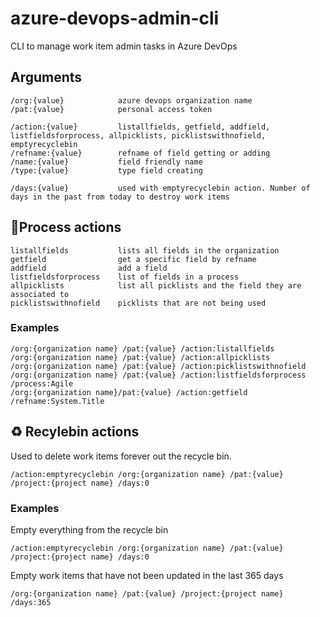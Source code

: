 # azure-devops-admin-cli
CLI to manage work item admin tasks in Azure DevOps

## Arguments

```
/org:{value}            azure devops organization name
/pat:{value}            personal access token
            
/action:{value}         listallfields, getfield, addfield, listfieldsforprocess, allpicklists, picklistswithnofield, emptyrecyclebin
/refname:{value}        refname of field getting or adding
/name:{value}           field friendly name
/type:{value}           type field creating  

/days:{value}           used with emptyrecyclebin action. Number of days in the past from today to destroy work items
```

## 📃Process actions

```
listallfields           lists all fields in the organization
getfield                get a specific field by refname
addfield                add a field
listfieldsforprocess    list of fields in a process
allpicklists            list all picklists and the field they are associated to
picklistswithnofield    picklists that are not being used
```

### Examples

```
/org:{organization name} /pat:{value} /action:listallfields
/org:{organization name} /pat:{value} /action:allpicklists
/org:{organization name} /pat:{value} /action:picklistswithnofield
/org:{organization name} /pat:{value} /action:listfieldsforprocess /process:Agile
/org:{organization name}/pat:{value} /action:getfield /refname:System.Title
```

## ♻️ Recylebin actions

Used to delete work items forever out the recycle bin.

```
/action:emptyrecyclebin /org:{organization name} /pat:{value} /project:{project name} /days:0
```

### Examples

Empty everything from the recycle bin
```
/action:emptyrecyclebin /org:{organization name} /pat:{value} /project:{project name} /days:0
```

Empty work items that have not been updated in the last 365 days
```
/org:{organization name} /pat:{value} /project:{project name} /days:365
```